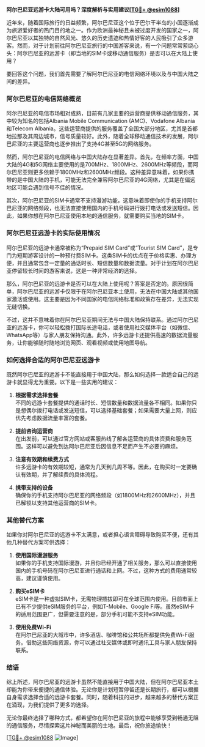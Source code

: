 **阿尔巴尼亚远游卡大陆可用吗？深度解析与实用建议[[TG💪+ @esim1088](https://t.me/s/esim1088)]**

近年来，随着国际旅行的日益频繁，阿尔巴尼亚这个位于巴尔干半岛的小国逐渐成为旅游爱好者的热门目的地之一。作为欧洲最神秘且未被过度开发的国家之一，阿尔巴尼亚以其独特的自然风光、悠久的历史遗迹和热情好客的人民吸引了众多游客。然而，对于计划前往阿尔巴尼亚旅行的中国游客来说，有一个问题常常萦绕心头：阿尔巴尼亚的远游卡（即当地的SIM卡或移动通信服务）是否可以在大陆上使用？

要回答这个问题，我们首先需要了解阿尔巴尼亚的电信网络环境以及与中国大陆之间的差异。

### 阿尔巴尼亚的电信网络概览

阿尔巴尼亚的电信市场相对成熟，目前有几家主要的运营商提供移动通信服务，其中较为知名的包括Albania Mobile Communication (AMC)、Vodafone Albania和Telecom Albania。这些运营商提供的服务覆盖了全国大部分地区，尤其是首都地拉那及其周边城市，信号质量较好。此外，随着全球移动通信技术的发展，阿尔巴尼亚的主要运营商也逐步推出了支持4G甚至5G的网络服务。

然而，阿尔巴尼亚的电信网络与中国大陆存在显著差异。首先，在频率方面，中国大陆的4G和5G网络主要使用的是700MHz、1800MHz、2600MHz等频段，而阿尔巴尼亚则更多依赖于1800MHz和2600MHz频段。这种差异意味着，如果你携带的是中国大陆的手机，可能无法完全兼容阿尔巴尼亚的4G网络，尤其是在偏远地区可能会遇到信号不佳的情况。

其次，阿尔巴尼亚的SIM卡通常不支持漫游功能，这意味着即使你的手机支持阿尔巴尼亚的网络频段，也无法直接使用国内的手机号码进行拨打电话或发送短信。因此，如果你想在阿尔巴尼亚使用本地的通信服务，就需要购买当地的SIM卡。

### 阿尔巴尼亚远游卡的实际使用情况

阿尔巴尼亚的远游卡通常被称为“Prepaid SIM Card”或“Tourist SIM Card”，是专门为短期游客设计的一种预付费SIM卡。这类SIM卡的优点在于价格实惠、办理方便，并且通常包含一定量的通话时长、短信数量和数据流量。对于计划在阿尔巴尼亚停留较长时间的游客来说，这是一种非常经济的选择。

那么，阿尔巴尼亚的远游卡是否可以在大陆上使用呢？答案是否定的。原因很简单，阿尔巴尼亚的远游卡仅限于在阿尔巴尼亚本土使用，无法在中国大陆或其他国家激活或使用。这主要是因为不同国家的电信网络标准和政策存在差异，无法实现无缝切换。

不过，这并不意味着你在阿尔巴尼亚期间无法与中国大陆保持联系。通过阿尔巴尼亚的远游卡，你可以轻松拨打国际长途电话，或者使用社交媒体平台（如微信、WhatsApp等）与家人朋友保持沟通。此外，许多远游卡还提供高速的数据流量服务，让你能够随时随地浏览网页、观看视频或使用地图导航。

### 如何选择合适的阿尔巴尼亚远游卡

既然阿尔巴尼亚的远游卡不能直接用于中国大陆，那么如何选择一款适合自己的远游卡就显得尤为重要。以下是一些实用的建议：

1. **根据需求选择套餐**  
   不同的远游卡套餐提供的通话时长、短信数量和数据流量各不相同。如果你只是想偶尔拨打电话或发送短信，可以选择基础套餐；如果需要大量上网，则应优先考虑数据流量丰富的套餐。

2. **提前咨询运营商**  
   在出发前，可以通过官方网站或客服热线了解各运营商的具体资费和服务范围。这样可以避免到达阿尔巴尼亚后因信息不足而产生不必要的麻烦。

3. **注意有效期和续费方式**  
   许多远游卡的有效期较短，通常为几天到几周不等。因此，在购买时一定要确认有效期，并了解续费的具体流程。

4. **携带支持的设备**  
   确保你的手机支持阿尔巴尼亚的网络频段（如1800MHz和2600MHz），并且已解锁以支持其他运营商的SIM卡。

### 其他替代方案

如果你对阿尔巴尼亚的远游卡不太满意，或者担心语言障碍导致购买不便，还有其他几种替代方案可供选择：

1. **使用国际漫游服务**  
   如果你的手机支持国际漫游，并且你已经开通了相关服务，那么可以直接使用国内的手机号码在阿尔巴尼亚进行通话和上网。不过，这种方式的费用通常较高，建议谨慎使用。

2. **购买eSIM卡**  
   eSIM卡是一种虚拟SIM卡，无需物理插拔即可在全球范围内使用。目前市面上已有不少提供eSIM服务的平台，例如T-Mobile、Google Fi等。虽然eSIM卡的适用范围更广，但需要注意的是，部分手机可能不支持eSIM功能。

3. **使用免费Wi-Fi**  
   在阿尔巴尼亚的大城市中，许多酒店、咖啡馆和公共场所都提供免费Wi-Fi服务。借助这些网络资源，你可以通过社交媒体或即时通讯工具与家人朋友保持联系。

### 结语

综上所述，阿尔巴尼亚的远游卡虽然不能直接用于中国大陆，但在阿尔巴尼亚本土却能为你带来便捷的通信体验。无论你是计划短暂停留还是长期旅行，都可以根据自身需求选择合适的远游卡套餐。同时，随着科技的进步，越来越多的替代方案正在涌现，为我们提供了更多的选择。

无论你最终选择了哪种方式，都希望你在阿尔巴尼亚的旅程中能够享受到畅通无阻的通信服务，尽情探索这片神秘而美丽的土地。最后，祝你旅途愉快！

[[TG💪+ @esim1088](https://t.me/s/esim1088) ![Image](https://i.postimg.cc/4NQfJmqS/Snipaste-2025-05-13-00-14-12.png)]